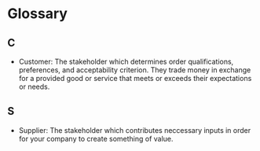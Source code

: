 # Glossary

## C
* Customer: The stakeholder which determines order qualifications, preferences, and acceptability criterion. They trade money in exchange for a provided good or service that meets or exceeds their expectations or needs. 

## S
* Supplier: The stakeholder which contributes neccessary inputs in order for your company to create something of value. 
  